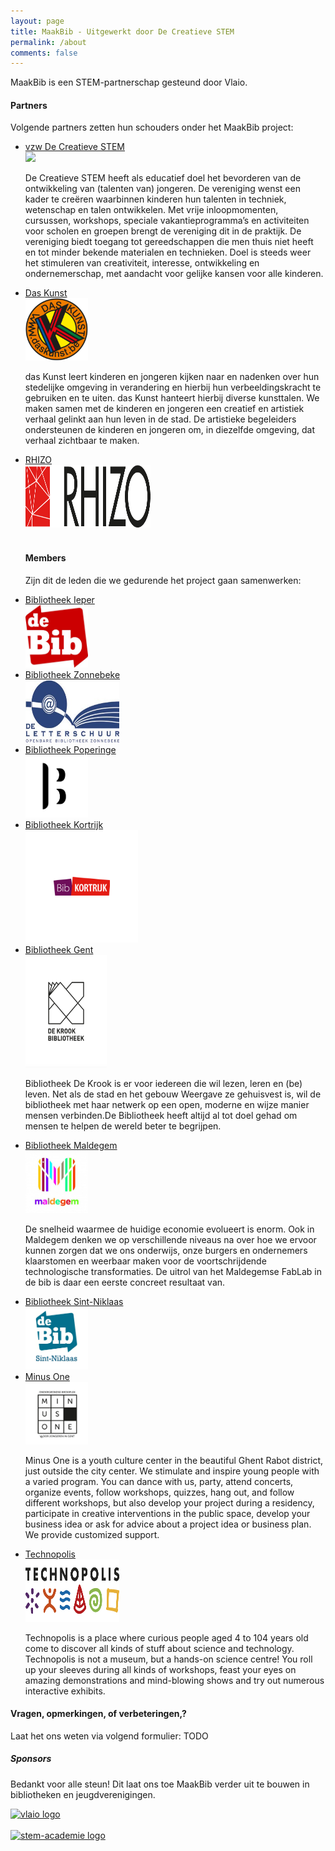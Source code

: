 ```yaml
---
layout: page
title: MaakBib - Uitgewerkt door De Creatieve STEM
permalink: /about
comments: false
---
```


<div class="row justify-content-between">
<div class="col-md-8 pr-5">

<p>MaakBib is een STEM-partnerschap gesteund door Vlaio. </p>

<!--p class="mb-5"><img class="shadow-lg" src="{{site.baseurl}}/assets/images/mediumish-jekyll-template.png" alt="jekyll template mediumish" /></p-->

<h4>Partners</h4>

<p>Volgende partners zetten hun schouders onder het MaakBib project:</p>
<ul>
  <li><a target="_blank" href="http://decreatievestem.be/">vzw De Creatieve STEM</a> <a target="_blank" href="http://decreatievestem.be/"><br> <img src="{{site.baseurl}}/assets/images/sponsors/CreatieveSTEMLogo.png"></a>
    <p>De Creatieve STEM heeft als educatief doel het bevorderen van de ontwikkeling van (talenten van) jongeren. De vereniging wenst een kader te creëren waarbinnen kinderen hun talenten in techniek, wetenschap en talen ontwikkelen. Met vrije inloopmomenten, cursussen, workshops, speciale vakantieprogramma’s en activiteiten voor scholen en groepen brengt de vereniging dit in de praktijk. De vereniging biedt toegang tot gereedschappen die men thuis niet heeft en tot minder bekende materialen en technieken. Doel is steeds weer het stimuleren van creativiteit, interesse, ontwikkeling en ondernemerschap, met aandacht voor gelijke kansen voor alle kinderen.</p>
  </li>
   <li><a target="_blank" href="https://daskunst.be/"> Das Kunst</a> <a target="_blank" href="https://daskunst.be/"><br> <img src="assets/images/sponsors/daskunst-logo.png" height="100" width="100"/></a>
     <p>das Kunst leert kinderen en jongeren kijken naar en nadenken over hun stedelijke omgeving in verandering en hierbij hun verbeeldingskracht te gebruiken en te uiten. das Kunst hanteert hierbij diverse kunsttalen. We maken samen met de kinderen en jongeren een creatief en artistiek verhaal gelinkt aan hun leven in de stad. De artistieke begeleiders ondersteunen de kinderen en jongeren om, in diezelfde omgeving, dat verhaal zichtbaar te maken.</p>
  </li>
  <li><a target="_blank" href="https://www.rhizo.be/"> RHIZO</a> <a target="_blank" href="https://www.rhizo.be/"><br> <img src="assets/images/sponsors/rhizo-logo.png" height="100" width="200"/></a>
  </li><br>
  
  <h4>Members</h4>
  
  <p>Zijn dit de leden die we gedurende het project gaan samenwerken: </p>
  <li><a target="_blank" href="https://ieper.bibliotheek.be/"> Bibliotheek Ieper</a> <a target="_blank" href="https://ieper.bibliotheek.be/"><br> <img src="assets/images/sponsors/logodebib.jpg" height="100" width="100"/></a>
  </li>
  <li><a target="_blank" href="https://zonnebeke.bibliotheek.be/"> Bibliotheek Zonnebeke</a> <a target="_blank" href="https://zonnebeke.bibliotheek.be/"><br> <img src="assets/images/sponsors/zonnebeke-biblotheek-logo.jpg" height="100" width="150"/></a>
  </li>
  <li><a target="_blank" href="https://poperinge.bibliotheek.be/"> Bibliotheek Poperinge</a> <a target="_blank" href="https://poperinge.bibliotheek.be/"><br> <img src="assets/images/sponsors/poperinge-bibliotheek-logo.png" height="100" width="100"/></a>
  </li>
  <li><a target="_blank" href="https://kortrijk.bibliotheek.be/"> Bibliotheek Kortrijk</a> <a target="_blank" href="https://kortrijk.bibliotheek.be/"><br> <img src="assets/images/sponsors/kortrijk-biblotheek-logo.jpg" height="180" width="180"/></a>
  </li>
  <li><a target="_blank" href="https://stad.gent/nl/bibliotheek/"> Bibliotheek Gent</a> <a target="_blank" href="https://stad.gent/nl/bibliotheek/"><br> <img src="assets/images/sponsors/gent-bibliotheek-logo.png" height="180" width="130"/></a>
  </li>
  <p>Bibliotheek De Krook is er voor iedereen die wil lezen, leren en (be) leven. Net als de stad en het gebouw Weergave ze gehuisvest is, wil de bibliotheek met haar netwerk op een open, moderne en wijze manier mensen verbinden.De Bibliotheek heeft altijd al tot doel gehad om mensen te helpen de wereld beter te begrijpen.</p>
  <li><a target="_blank" href="https://www.maldegem.be/bibliotheek/"> Bibliotheek Maldegem</a> <a target="_blank" href="https://www.maldegem.be/bibliotheek/"><br> <img src="assets/images/sponsors/maldegem-bibliotheek-logo.jpg" height="100" width="100"/></a>
  <p>De snelheid waarmee de huidige economie evolueert is enorm.  Ook in Maldegem denken we op verschillende niveaus na over hoe we ervoor kunnen zorgen dat we ons onderwijs, onze burgers en ondernemers klaarstomen en weerbaar maken voor de voortschrijdende technologische transformaties. De uitrol van het Maldegemse  FabLab in de bib is daar een eerste concreet resultaat van.</p>
  </li>
  <li><a target="_blank" href="https://sint-niklaas.bibliotheek.be/"> Bibliotheek Sint-Niklaas</a> <a target="_blank" href="https://sint-niklaas.bibliotheek.be/"><br> <img src="assets/images/sponsors/sintniklaas-bibliotheek-logo.png" height="100" width="100"/></a>
  </li>
  <li><a target="_blank" href="https://www.minus-one.be/"> Minus One</a> <a target="_blank" href="https://www.minus-one.be/"><br> <img src="assets/images/sponsors/minusone-logo.png" height="100" width="100"/></a>
  <p>Minus One is a youth culture center in the beautiful Ghent Rabot district, just outside the city center. We stimulate and inspire young people with a varied program. You can dance with us, party, attend concerts, organize events, follow workshops, quizzes, hang out, and follow different workshops, but also develop your project during a residency, participate in creative interventions in the public space, develop your business idea or ask for advice about a project idea or business plan. We provide customized support.</p>
  </li>
  <li><a target="_blank" href="https://www.technopolis.be/en/"> Technopolis</a> <a target="_blank" href="https://www.technopolis.be/en/"><br> <img src="assets/images/sponsors/technopolis-logo.png" height="100" width="150"/></a>
  <p>Technopolis is a place where curious people aged 4 to 104 years old come to discover all kinds of stuff about science and technology. Technopolis is not a museum, but a hands-on science centre! You roll up your sleeves during all kinds of workshops, feast your eyes on amazing demonstrations and mind-blowing shows and try out numerous interactive exhibits.</p>
  </li>
  
</ul>

<h4>Vragen, opmerkingen, of verbeteringen,?</h4>

<p>Laat het ons weten via volgend formulier: TODO</p>

</div>

<div class="col-md-4">

<div class="sticky-top sticky-top-80">
<h5>Sponsors</h5>

<p>Bedankt voor alle steun! Dit laat ons toe MaakBib verder uit te bouwen in bibliotheken en jeugdverenigingen.
  <!--a target="_blank" href="https://github.com/wowthemesnet/mediumish-theme-jekyll">Mediumish <i class="fab fa-github"></i></a--> </p>
<a target="_blank" href="http://vlaio.be"><img class="shadow-lg" src="{{site.baseurl}}/assets/images/sponsors/vlaio.png" alt="vlaio logo" /></a>
<br />
<br />
<a target="_blank" href="http://stem-academie.be"><img class="shadow-lg" src="{{site.baseurl}}/assets/images/sponsors/logoSTEMAcademie.png" alt="stem-academie logo" /></a>

</div>
</div>
</div>
